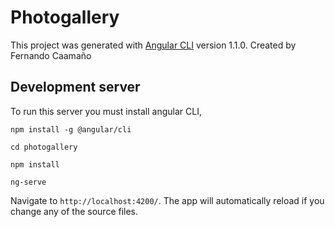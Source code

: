 # Photogallery

This project was generated with [Angular CLI](https://github.com/angular/angular-cli) version 1.1.0.
Created by Fernando Caamaño

## Development server

To run this server you must install angular CLI,

`npm install -g @angular/cli`

`cd photogallery`

`npm install`

`ng-serve`

Navigate to `http://localhost:4200/`. The app will automatically reload if you change any of the source files.